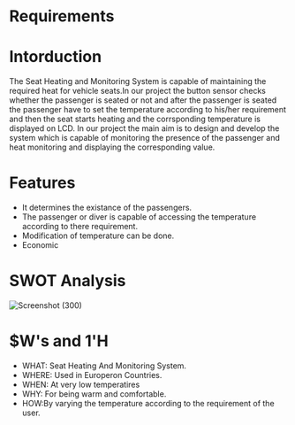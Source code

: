 # Requirements
# Intorduction
The Seat Heating and Monitoring System is capable of maintaining the required heat for vehicle seats.In our project the button sensor checks whether the passenger is seated or not and after the passenger is seated the passenger have to set the temperature according to his/her requirement and then the seat starts heating and the corrsponding temperature is displayed on LCD. 
In our project the main aim is to design and develop the system which is capable of monitoring the presence of the passenger and heat monitoring and displaying the corresponding value.
# Features
* It determines the existance of the passengers.
* The passenger or diver is capable of accessing the temperature according to there requirement.
* Modification of temperature can be done.
* Economic
# SWOT Analysis
![Screenshot (300)](https://user-images.githubusercontent.com/89648059/133557976-ccd06d8f-ff7f-4a87-817a-ecb9f0107027.png)

# $W's and 1'H
* WHAT: Seat Heating And Monitoring System.
* WHERE: Used in Europeron Countries.
* WHEN: At very low temperatires
* WHY: For being warm and comfortable.
* HOW:By varying the temperature according to the requirement of the user.



